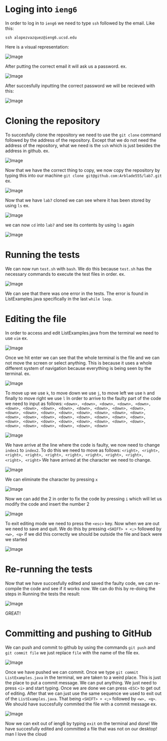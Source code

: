 Loging into `ieng6`
===================

In order to log in to `ieng6` we need to type `ssh` followed by the email.
Like this:

`ssh alopezvazquez@ieng6.ucsd.edu`

Here is a visual representation:

![Image](typeIENG.png)

After putting the correct email it will ask us a password.
ex.

![Image](typeIENGpassword.png)

After succesfully inputting the correct password we will be recieved with this:

![Image](typeIENGlogged.png)


Cloning the repository
======================

To succesfully clone the repository we need to use the `git clone` command followed by the address of the repository. Except that we do not need the address of the repository, what we need is the `ssh` which is just besides the address in github.
ex.

![Image](githubSSH.png)

Now that we have the correct thing to copy, we now copy the repository by typing this into our machine `git clone git@github.com:Arblade555/lab7.git`
ex.

![Image](cloningLab7.png)

Now that we have `lab7` cloned we can see where it has been stored by using `ls`
ex.

![Image](lsIENG1.png)

we can now `cd` into `lab7` and see its contents by using `ls` again

![Image](cdIENG1.png)


Running the tests
=================

We can now run `test.sh` with `bash`. We do this because `test.sh` has the necessary commands to execute the test files in order.
ex.

![Image](bashIENG.png)

We can see that there was one error in the tests. The error is found in ListExamples.java specifically in the last `while loop`. 

Editing the file
================

In order to access and edit ListExamples.java from the terminal we need to use `vim`
ex.

![Image](vimIENG1.png)

Once we hit enter we can see that the whole terminal is the file and we can not move the screen or select anything. This is because it uses a whole different system of navigation because everything is being seen by the terminal. 
ex.

![Image](fileDisplay.png)

To move up we use `k`, to move down we use `j`, to move left we use `h` and finally to move right we use `l`
In order to arrive to the faulty part of the code we need to input as follows:
`<down>, <down>, <down>, <down>, <down>, <down>, <down>, <down>, <down>, <down>, <down>, <down>, <down>, <down>, <down>, <down>, <down>, <down>, <down>, <down>, <down>, <down>, <down>, <down>, <down>, <down>, <down>, <down>, <down>, 
<down>, <down>, <down>, <down>, <down>, <down>, <down>, <down>, <down>, <down>, <down>, <down>, <down>, <down>`

![Image](lineArrived.png)

We have arrive at the line where the code is faulty, we now need to change `index1` to `index2`. To do this we need to move as follows:
`<right>, <right>, <right>, <right>, <right>, <right>, <right>, <right>, <right>, <right>, <right>`
We have arrived at the character we need to change. 

![Image](charArrived.png)


We can eliminate the character by pressing `x`

![Image](charDelete.png)


Now we can add the 2 in order to fix the code by pressing `i` which will let us modify the code and insert the number 2

![Image](ohDiosMiosEsElNumeroDOS.png)


To exit editing mode we need to press the `<esc>` key. Now when we are out we need to save and quit. We do this by pressing `<SHIFT> + <;>` followed by `<w>, <q>` if we did this correctly we should be outside the file and back were we started

![Image](outsideTheMatrix.png)

Re-running the tests
====================

Now that we have succesfully edited and saved the faulty code, we can re-compile the code and see if it works now. We can do this by re-doing the steps in Running the tests
the result:

![Image](fixedResultsIENG.png)

GREAT!

Committing and pushing to GitHub
================================

We can push and commit to github by using the commands `git push` and `git commit file` we just replace `file` with the name of the file
ex.

![Image](gitPush.png)

Once we have pushed we can commit. Once we type `git commit ListExamples.java` in the terminal, we are taken to a weird place. This is just the place to put a commit message. We can put anything. We just need to press `<i>` and start typing.
Once we are done we can press `<ESC>` to get out of editing. After that we can just use the same sequence we used to exit out of the `ListExamples.java`. That being `<SHIFT> + <;>` followed by `<w>, <q>`. We should have succesfully commited the file with a commit message
ex.

![Image](committed.png)

Now we can exit out of ieng6 by typing `exit` on the terminal and done!
We have succesfully edited and committed a file that was not on our desktop!
man I love the cloud




